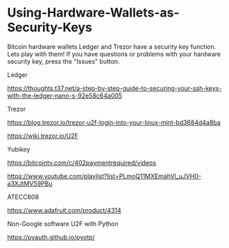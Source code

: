 # Using-Hardware-Wallets-as-Security-Keys
Bitcoin hardware wallets Ledger and Trezor have a security key function.  Lets play with them!
If you have questions or problems with your hardware security key, press the "Issues" button.

Ledger

https://thoughts.t37.net/a-step-by-step-guide-to-securing-your-ssh-keys-with-the-ledger-nano-s-92e58c64a005

Trezor

https://blog.trezor.io/trezor-u2f-login-into-your-linux-mint-bd3684d4a8ba

https://wiki.trezor.io/U2F

Yubikey

https://bitcointv.com/c/402paymentrequired/videos

https://www.youtube.com/playlist?list=PLmoQ11MXEmahVl_uJVH0-a3XJtMV59PBu


ATECC608

https://www.adafruit.com/product/4314



Non-Google software U2F with Python

https://pyauth.github.io/pyotp/
